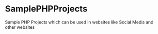 # SamplePHPProjects   
   
Sample PHP Projects which can be used in websites like Social Media and other websites  
